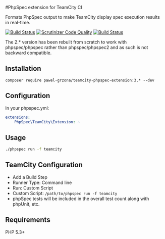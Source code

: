 #PhpSpec extension for TeamCity CI

Formats PhpSpec output to make TeamCity display spec execution results
in real-time.

[![Build Status](https://travis-ci.org/pawel-grzona/teamcity-phpspec-extension.png)](https://travis-ci.org/pawel-grzona/teamcity-phpspec-extension)
[![Scrutinizer Code Quality](https://scrutinizer-ci.com/g/pawel-grzona/teamcity-phpspec-extension/badges/quality-score.png?b=master)](https://scrutinizer-ci.com/g/pawel-grzona/teamcity-phpspec-extension/?branch=master)
[![Build Status](https://scrutinizer-ci.com/g/pawel-grzona/teamcity-phpspec-extension/badges/build.png?b=master)](https://scrutinizer-ci.com/g/pawel-grzona/teamcity-phpspec-extension/build-status/master)

The 2.* version has been rebuilt from scratch to work with phpspec/phpspec
rather than phpspec/phpspec2 and as such is not backward compatible.

## Installation

```
composer require pawel-grzona/teamcity-phpspec-extension:3.* --dev
```

## Configuration

In your phpspec.yml:

```yml
extensions:
    PhpSpec\TeamCity\Extension: ~
```

## Usage

```bash
./phpspec run -f teamcity
```

## TeamCity Configuration

* Add a Build Step
* Runner Type: Command line
* Run: Custom Script
* Custom Script: `/path/to/phpspec run -f teamcity`
* phpSpec tests will be included in the overall test count along with phpUnit, etc.

## Requirements

PHP 5.3+
